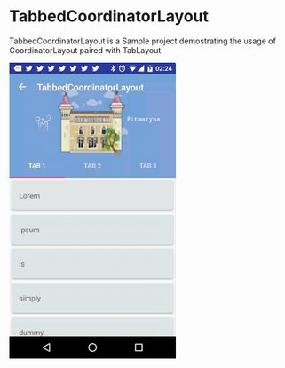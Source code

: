 # TabbedCoordinatorLayout
TabbedCoordinatorLayout is a Sample project demostrating the usage of CoordinatorLayout paired with TabLayout

![img](art/demo.gif)